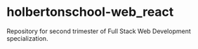 # holbertonschool-web_react
Repository for second trimester of Full Stack Web Development specialization.
